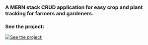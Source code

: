 ### A MERN stack CRUD application for easy crop and plant tracking for farmers and gardeners.
### See the project:
[![See the project!]([https://img.youtube.com/vi/lOr6hPzO7uc/0.jpg)](https://youtu.be/lOr6hPzO7uc](https://drive.google.com/file/d/1ZsnV1LMqx16S21qFat5iSoUw8d5lzeay/view?usp=sharing))
